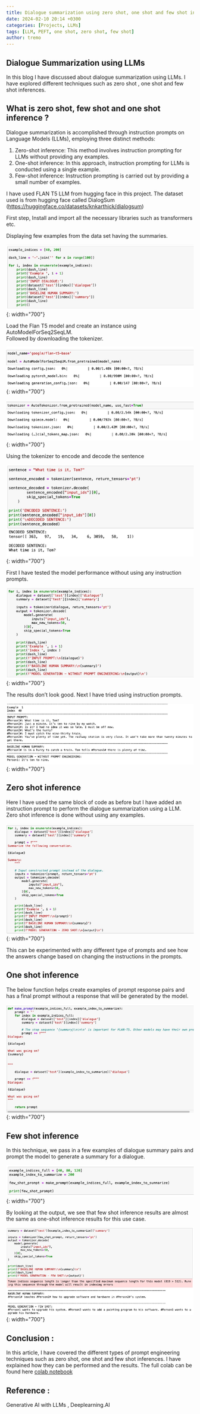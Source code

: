 ```yaml
---
title: Dialogue summarization using zero shot, one shot and few shot inferences
date: 2024-02-10 20:14 +0300
categories: [Projects, LLMs]
tags: [LLM, PEFT, one shot, zero shot, few shot]
author: tremo
---
```


## Dialogue Summarization using LLMs

In this blog I have discussed about dialogue summarization using LLMs. I have explored different techniques such as zero shot , one shot and few shot inferences. 

## What is zero shot, few shot and one shot inference ?


Dialogue summarization is accomplished through instruction prompts on Language Models (LLMs), employing three distinct methods:
1. Zero-shot inference: This method involves instruction prompting for LLMs without providing any examples.
2. One-shot inference: In this approach, instruction prompting for LLMs is conducted using a single example.
3. Few-shot inference: Instruction prompting is carried out by providing a small number of examples.


I have used FLAN T5  LLM from hugging face in this project. The dataset used is from hugging face called DialogSum (https://huggingface.co/datasets/knkarthick/dialogsum)

First step, Install and import all the necessary libraries such as transformers etc. 
 
Displaying few examples from the data set having the summaries.

![Template Blog](assets/img/posts/2024-04-05-dialogue-summarization/dialog-1.jpg){: width="700"}

Load the Flan T5 model and create an instance using  AutoModelForSeq2SeqLM.  
Followed by downloading the tokenizer.

![Template Blog](assets/img/posts/2024-04-05-dialogue-summarization/dialog-2.jpg){: width="700"}

![Template Blog](assets/img/posts/2024-04-05-dialogue-summarization/dialog-3-tokenizer.jpg){: width="700"}

Using the tokenizer to encode and decode the sentence

![Template Blog](assets/img/posts/2024-04-05-dialogue-summarization/dialog-4-test-tokenizer.jpg){: width="700"}


First I have tested the model performance without using any instruction prompts.

![Template Blog](assets/img/posts/2024-04-05-dialogue-summarization/dialog-5.jpg){: width="700"}

The results don’t look good. Next I have tried using instruction prompts.

![Template Blog](assets/img/posts/2024-04-05-dialogue-summarization/dialog-6-result.jpg){: width="700"}

## Zero shot inference

Here I have used the same block of code as before but I have added an instruction prompt to perform the dialogue summarization using a LLM. Zero shot inference is done without using any examples.

![Template Blog](assets/img/posts/2024-04-05-dialogue-summarization/zero-shot.jpg){: width="700"}

This can be experimented with any different type of prompts and see how the answers change based on changing the instructions in the prompts. 

## One shot inference

The below function helps create examples of prompt response pairs and has a final prompt without a response that will be generated by the model.

![Template Blog](assets/img/posts/2024-04-05-dialogue-summarization/one-shot-1.jpg){: width="700"}


## Few shot inference

In this technique, we pass in a few examples of dialogue summary pairs and prompt the model to generate a summary for a dialogue. 

![Template Blog](assets/img/posts/2024-04-05-dialogue-summarization/few-shot.jpg){: width="700"}

By looking at the output, we see that few shot inference results are almost the same as one-shot inference results for this use case.

![Template Blog](assets/img/posts/2024-04-05-dialogue-summarization/few-shot-result.jpg){: width="700"}


## Conclusion : 

In this article, I have covered the different types of prompt engineering techniques such as zero shot, one shot and few shot inferences. I have explained how they can be performed and the results. The full colab can be found here [colab notebook](https://github.com/vijayalakshmi-ml/LLM_Projects/blob/main/OneShot_FewShotInference_Dialogue_Summarization.ipynb)  


## Reference : 
Generative AI with LLMs , Deeplearning.AI



